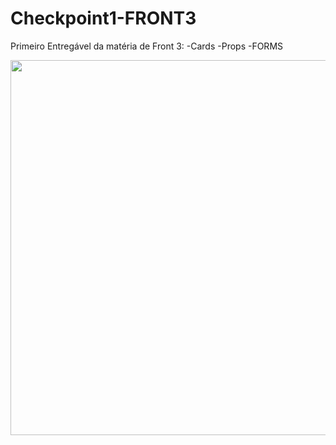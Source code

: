 # Checkpoint1-FRONT3

Primeiro Entregável da matéria de Front 3:
-Cards
-Props
-FORMS

 <img width="600" src='./checkpoint1-FRONT3/assets/VISUAL.jpg'>

